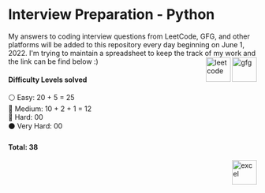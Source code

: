 # Interview Preparation - Python

My answers to coding interview questions from LeetCode, GFG, and other platforms will be added to this repository every day beginning on June 1, 2022. 
I'm trying to maintain a spreadsheet to keep the track of my work and the link can be find below :) <img align="right" src="https://user-images.githubusercontent.com/96699659/179077556-705d4d17-89b4-42c9-b529-3c07a0c20e40.jpeg" alt="gfg" width="50" height="50" /><img align="right" src="https://user-images.githubusercontent.com/96699659/179077572-d4565c15-7ef5-4fd0-b57f-4c377f7c8b64.png" alt="leetcode" width="50" height="50" />


#### Difficulty Levels solved </br>

⚪ Easy: 20 + 5 = 25 </br>
🔵 Medium: 10 + 2 + 1 = 12 </br>
🔴 Hard: 00  </br>
⚫ Very Hard: 00  </br>

#### Total: 38

<div align="">
<a href="https://docs.google.com/spreadsheets/d/1o4IQU2hxFrPdiGg-rlzuqP1OvgqP6gqRE3FR_ISn4vk/edit?usp=sharing"><img align="right" src="https://user-images.githubusercontent.com/96699659/179076773-c698e1c3-a21b-4b02-abe1-66b3707cbd1b.png" alt="excel" width="50" height="50"></a>
</div>
